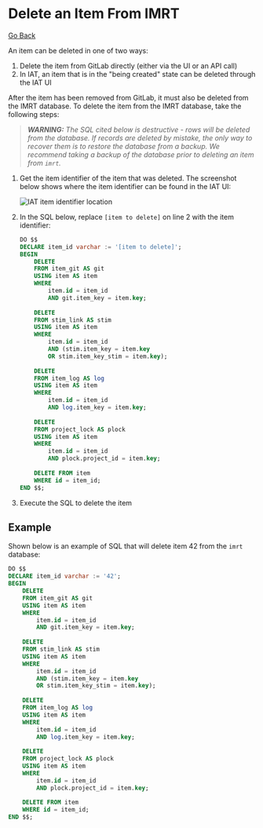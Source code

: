 # Delete an Item From IMRT

[Go Back](../README.md)

An item can be deleted in one of two ways:

1. Delete the item from GitLab directly (either via the UI or an API call)
2. In IAT, an item that is in the "being created" state can be deleted through the IAT UI

After the item has been removed from GitLab, it must also be deleted from the IMRT database.  To delete the item from the IMRT database, take the following steps:

>_**WARNING:** The SQL cited below is destructive - rows will be deleted from the database.  If records are deleted by mistake, the only way to recover them is to restore the database from a backup.  We recommend taking a backup of the database prior to deleting an item from `imrt`._

1. Get the item identifier of the item that was deleted.  The screenshot below shows where the item identifier can be found in the IAT UI: 

	![IAT item identifier location](../assets/images/iat-item-id-location.png)
2. In the SQL below, replace `[item to delete]` on line 2 with the item identifier:

	```sql
	DO $$
	DECLARE item_id varchar := '[item to delete]';
	BEGIN
		DELETE
		FROM item_git AS git
		USING item AS item
		WHERE
			item.id = item_id
			AND git.item_key = item.key;
				
		DELETE
		FROM stim_link AS stim
		USING item AS item
		WHERE
			item.id = item_id
			AND (stim.item_key = item.key
			OR stim.item_key_stim = item.key);
			
		DELETE
		FROM item_log AS log
		USING item AS item
		WHERE
			item.id = item_id
			AND log.item_key = item.key;
			
		DELETE
		FROM project_lock AS plock
		USING item AS item
		WHERE
			item.id = item_id
			AND plock.project_id = item.key;
			
		DELETE FROM item
		WHERE id = item_id;
	END $$;
	```

3. Execute the SQL to delete the item

## Example
Shown below is an example of SQL that will delete item 42 from the `imrt` database:

```sql
DO $$
DECLARE item_id varchar := '42';
BEGIN
	DELETE
	FROM item_git AS git
	USING item AS item
	WHERE
		item.id = item_id
		AND git.item_key = item.key;
			
	DELETE
	FROM stim_link AS stim
	USING item AS item
	WHERE
		item.id = item_id
		AND (stim.item_key = item.key
		OR stim.item_key_stim = item.key);
		
	DELETE
	FROM item_log AS log
	USING item AS item
	WHERE
		item.id = item_id
		AND log.item_key = item.key;
		
	DELETE
	FROM project_lock AS plock
	USING item AS item
	WHERE
		item.id = item_id
		AND plock.project_id = item.key;
		
	DELETE FROM item
	WHERE id = item_id;
END $$;
```
